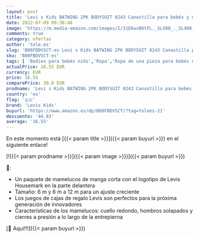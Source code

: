 ```yaml
---
layout: post
title: 'Levi s Kids BATWING 2PK BODYSUIT 0243 Canastilla para bebés y niños pequeños Grey Heather para Bebé-Niños'
date: 2022-07-09 09:30:48
image: 'https://m.media-amazon.com/images/I/31EKwvB6tFL._SL500_._SL400_.jpg'
comments: true
category: ofertas
author: 'tole.es'
slug: 'B08FBDVSCT-es Levi s Kids BATWING 2PK BODYSUIT 0243 Canastilla para...'
sku: 'B08FBDVSCT-es'
tags: [ 'Bodies para bebés niño','Ropa','Ropa de una pieza para bebés niño','Ropa para bebés','Ropa para bebés niño','bebés','levis kids','🇪🇸', ]
actualPrice: 16.55 EUR
currency: EUR
price: 16.55
comparePrice: 30.0 EUR
prodname: 'Levi s Kids BATWING 2PK BODYSUIT 0243 Canastilla para bebés y niños pequeños Grey Heather para Bebé-Niños'
country: 'es'
flag: '🇪🇸'
brand: 'Levis Kids'
buyurl: 'https://www.amazon.es/dp/B08FBDVSCT/?tag=tolees-21'
descuento: '44.83'
average: '16.55'
---
```


En este momento está [{{< param title >}}]({{< param buyurl >}}) en el siguiente enlace!

[![{{< param prodname >}}]({{< param image >}})]({{< param buyurl >}})

🔎:

- Un paquete de mamelucos de manga corta con el logotipo de Levis Housemark en la parte delantera
- Tamaño: 6 m y 6 m a 12 m para un ajuste creciente
- Los juegos de cajas de regalo Levis son perfectos para la próxima generación de innovadores
- Características de los mamelucos: cuello redondo, hombros solapados y cierres a presión a lo largo de la entrepierna

[🛒 Aquí!!!]({{< param buyurl >}})
